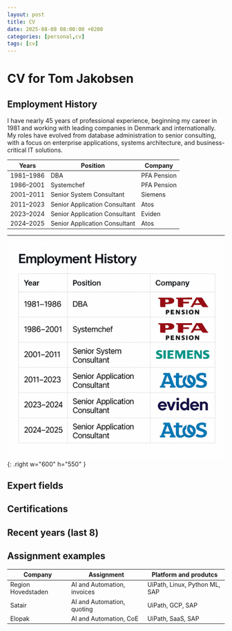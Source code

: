 ```yaml
---
layout: post
title: CV
date: 2025-08-08 08:00:00 +0200
categories: [personal,cv]
tags: [cv]
---
```


# CV for Tom Jakobsen

## Employment History

I have nearly 45 years of professional experience, beginning my career in 1981 and working with leading companies in Denmark and internationally. My roles have evolved from database administration to senior consulting, with a focus on enterprise applications, systems architecture, and business-critical IT solutions.

| Years       | Position                        | Company        |
|-------------|---------------------------------|----------------|
| 1981–1986   | DBA                              | PFA Pension    |
| 1986–2001   | Systemchef                       | PFA Pension    |
| 2001–2011   | Senior System Consultant         | Siemens        |
| 2011–2023   | Senior Application Consultant    | Atos           |
| 2023–2024   | Senior Application Consultant    | Eviden         |
| 2024–2025   | Senior Application Consultant    | Atos           |

----

![Career Timeline](/assets/images/cv-employment-history.png){: .right w="600" h="550" }

## Expert fields

## Certifications

## Recent years (last 8)

## Assignment examples

| Company               | Assignment                        | Platform and produtcs         |
|-----------------------|-----------------------------------|-------------------------------|
| Region Hovedstaden    | AI and Automation, invoices       | UiPath, Linux, Python ML, SAP |
| Satair                | AI and Automation, quoting        | UiPath, GCP, SAP              |
| Elopak                | AI and Automation, CoE            | UiPath, SaaS, SAP             |


